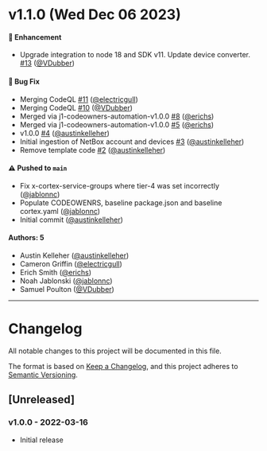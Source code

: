 # v1.1.0 (Wed Dec 06 2023)

#### 🚀 Enhancement

- Upgrade integration to node 18 and SDK v11. Update device converter.
  [#13](https://github.com/JupiterOne/graph-netbox/pull/13)
  ([@VDubber](https://github.com/VDubber))

#### 🐛 Bug Fix

- Merging CodeQL [#11](https://github.com/JupiterOne/graph-netbox/pull/11)
  ([@electricgull](https://github.com/electricgull))
- Merging CodeQL [#10](https://github.com/JupiterOne/graph-netbox/pull/10)
  ([@VDubber](https://github.com/VDubber))
- Merged via j1-codeowners-automation-v1.0.0
  [#8](https://github.com/JupiterOne/graph-netbox/pull/8)
  ([@erichs](https://github.com/erichs))
- Merged via j1-codeowners-automation-v1.0.0
  [#5](https://github.com/JupiterOne/graph-netbox/pull/5)
  ([@erichs](https://github.com/erichs))
- v1.0.0 [#4](https://github.com/JupiterOne/graph-netbox/pull/4)
  ([@austinkelleher](https://github.com/austinkelleher))
- Initial ingestion of NetBox account and devices
  [#3](https://github.com/JupiterOne/graph-netbox/pull/3)
  ([@austinkelleher](https://github.com/austinkelleher))
- Remove template code [#2](https://github.com/JupiterOne/graph-netbox/pull/2)
  ([@austinkelleher](https://github.com/austinkelleher))

#### ⚠️ Pushed to `main`

- Fix x-cortex-service-groups where tier-4 was set incorrectly
  ([@jablonnc](https://github.com/jablonnc))
- Populate CODEOWENRS, baseline package.json and baseline cortex.yaml
  ([@jablonnc](https://github.com/jablonnc))
- Initial commit ([@austinkelleher](https://github.com/austinkelleher))

#### Authors: 5

- Austin Kelleher ([@austinkelleher](https://github.com/austinkelleher))
- Cameron Griffin ([@electricgull](https://github.com/electricgull))
- Erich Smith ([@erichs](https://github.com/erichs))
- Noah Jablonski ([@jablonnc](https://github.com/jablonnc))
- Samuel Poulton ([@VDubber](https://github.com/VDubber))

---

# Changelog

All notable changes to this project will be documented in this file.

The format is based on [Keep a Changelog](https://keepachangelog.com/en/1.0.0/),
and this project adheres to
[Semantic Versioning](https://semver.org/spec/v2.0.0.html).

## [Unreleased]

### v1.0.0 - 2022-03-16

- Initial release

